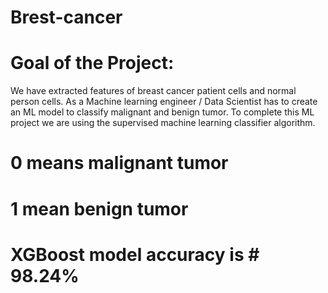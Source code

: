 # Brest-cancer


# Goal of the Project:

We have extracted features of breast cancer patient cells and normal person cells. As a Machine learning engineer / Data Scientist has to create an ML model to classify malignant and benign tumor. To complete this ML project we are using the supervised machine learning classifier algorithm.

# 0 means malignant tumor


# 1 mean benign tumor



# XGBoost model accuracy is # 98.24%
